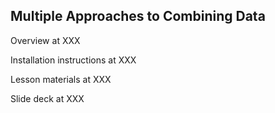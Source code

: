 ## Multiple Approaches to Combining Data

Overview at XXX

Installation instructions at XXX

Lesson materials at XXX

Slide deck at XXX

